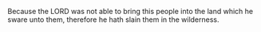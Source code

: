 Because the LORD was not able to bring this people into the land which he sware unto them, therefore he hath slain them in the wilderness.
